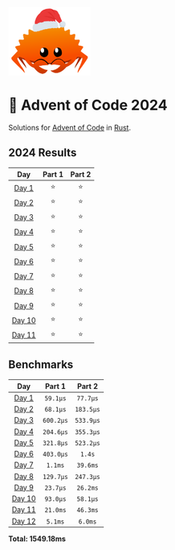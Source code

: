 <img src="./.assets/christmas_ferris.png" width="164">

# 🎄 Advent of Code 2024

Solutions for [Advent of Code](https://adventofcode.com/) in [Rust](https://www.rust-lang.org/).

<!--- advent_readme_stars table --->
## 2024 Results

| Day | Part 1 | Part 2 |
| :---: | :---: | :---: |
| [Day 1](https://adventofcode.com/2024/day/1) | ⭐ | ⭐ |
| [Day 2](https://adventofcode.com/2024/day/2) | ⭐ | ⭐ |
| [Day 3](https://adventofcode.com/2024/day/3) | ⭐ | ⭐ |
| [Day 4](https://adventofcode.com/2024/day/4) | ⭐ | ⭐ |
| [Day 5](https://adventofcode.com/2024/day/5) | ⭐ | ⭐ |
| [Day 6](https://adventofcode.com/2024/day/6) | ⭐ | ⭐ |
| [Day 7](https://adventofcode.com/2024/day/7) | ⭐ | ⭐ |
| [Day 8](https://adventofcode.com/2024/day/8) | ⭐ | ⭐ |
| [Day 9](https://adventofcode.com/2024/day/9) | ⭐ | ⭐ |
| [Day 10](https://adventofcode.com/2024/day/10) | ⭐ | ⭐ |
| [Day 11](https://adventofcode.com/2024/day/11) | ⭐ | ⭐ |
<!--- advent_readme_stars table --->

<!--- benchmarking table --->
## Benchmarks

| Day | Part 1 | Part 2 |
| :---: | :---: | :---:  |
| [Day 1](./src/bin/01.rs) | `59.1µs` | `77.7µs` |
| [Day 2](./src/bin/02.rs) | `68.1µs` | `183.5µs` |
| [Day 3](./src/bin/03.rs) | `600.2µs` | `533.9µs` |
| [Day 4](./src/bin/04.rs) | `204.6µs` | `355.3µs` |
| [Day 5](./src/bin/05.rs) | `321.8µs` | `523.2µs` |
| [Day 6](./src/bin/06.rs) | `403.0µs` | `1.4s` |
| [Day 7](./src/bin/07.rs) | `1.1ms` | `39.6ms` |
| [Day 8](./src/bin/08.rs) | `129.7µs` | `247.3µs` |
| [Day 9](./src/bin/09.rs) | `23.7µs` | `26.2ms` |
| [Day 10](./src/bin/10.rs) | `93.0µs` | `58.1µs` |
| [Day 11](./src/bin/11.rs) | `21.0ms` | `46.3ms` |
| [Day 12](./src/bin/12.rs) | `5.1ms` | `6.0ms` |

**Total: 1549.18ms**
<!--- benchmarking table --->
